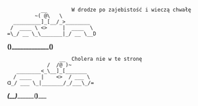                __        W drodze po zajebistość i wieczą chwałę
             ~( @\   \
      _________]_[__/_>________
     /  ____ \ <>     |  ____  \
    =\_/ __ \_\_______|_/ __ \__D
________(__)_____________(__)____








                     __  Cholera nie w te stronę
                 /  /@ )~
       ________<_\__]_[_______
      / ____   |    <>  / ___ \
    ᗡ_/ ___ \_|_______/_/___\_/=  
_______(__)_____________(__)_____
